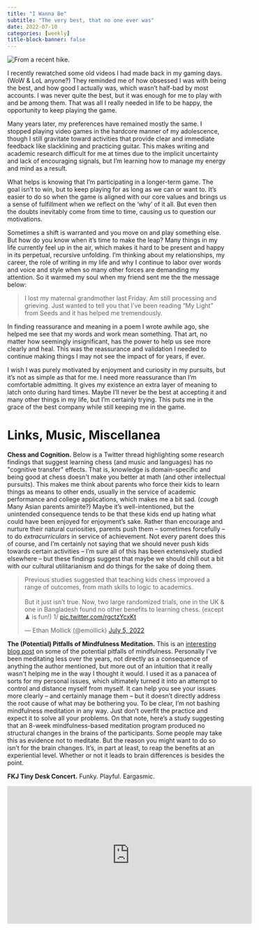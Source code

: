 ```yaml
---
title: "I Wanna Be"
subtitle: "The very best, that no one ever was"
date: 2022-07-10
categories: [weekly]
title-block-banner: false
---
```



![From a recent hike.](https://substackcdn.com/image/fetch/w_1456,c_limit,f_webp,q_auto:good,fl_progressive:steep/https%3A%2F%2Fbucketeer-e05bbc84-baa3-437e-9518-adb32be77984.s3.amazonaws.com%2Fpublic%2Fimages%2Fb795e1e1-8f8b-4c93-84dd-e16dfd6f6c11_720x960.png)

I recently rewatched some old videos I had made back in my gaming days. (WoW & LoL anyone?) They reminded me of how obsessed I was with being the best, and how good I actually was, which wasn’t half-bad by most accounts. I was never quite the best, but it was enough for me to play with and be among them. That was all I really needed in life to be happy, the opportunity to keep playing the game.

Many years later, my preferences have remained mostly the same. I stopped playing video games in the hardcore manner of my adolescence, though I still gravitate toward activities that provide clear and immediate feedback like slacklining and practicing guitar. This makes writing and academic research difficult for me at times due to the implicit uncertainty and lack of encouraging signals, but I’m learning how to manage my energy and mind as a result.

What helps is knowing that I’m participating in a longer-term game. The goal isn’t to win, but to keep playing for as long as we can or want to. It’s easier to do so when the game is aligned with our core values and brings us a sense of fulfillment when we reflect on the ‘why’ of it all. But even then the doubts inevitably come from time to time, causing us to question our motivations.

Sometimes a shift is warranted and you move on and play something else. But how do you know when it’s time to make the leap? Many things in my life currently feel up in the air, which makes it hard to be present and happy in its perpetual, recursive unfolding. I’m thinking about my relationships, my career, the role of writing in my life and why I continue to labor over words and voice and style when so many other forces are demanding my attention. So it warmed my soul when my friend sent me the the message below:

> I lost my maternal grandmother last Friday. Am still processing and grieving. Just wanted to tell you that I’ve been reading “My Light” from Seeds and it has helped me tremendously.

In finding reassurance and meaning in a poem I wrote awhile ago, she helped me see that my words and work mean something. That art, no matter how seemingly insignificant, has the power to help us see more clearly and heal. This was the reassurance and validation I needed to continue making things I may not see the impact of for years, if ever.

I wish I was purely motivated by enjoyment and curiosity in my pursuits, but it’s not as simple as that for me. I need more reassurance than I’m comfortable admitting. It gives my existence an extra layer of meaning to latch onto during hard times. Maybe I’ll never be the best at accepting it and many other things in my life, but I’m certainly trying. This puts me in the grace of the best company while still keeping me in the game.

# Links, Music, Miscellanea

**Chess and Cognition.** Below is a Twitter thread highlighting some research findings that suggest learning chess (and music and languages) has no "cognitive transfer" effects. That is, knowledge is domain-specific and being good at chess doesn't make you better at math (and other intellectual pursuits). This makes me think about parents who force their kids to learn things as means to other ends, usually in the service of academic performance and college applications, which makes me a bit sad. (*cough* Many Asian parents amirite?) Maybe it’s well-intentioned, but the unintended consequence tends to be that these kids end up hating what could have been enjoyed for enjoyment’s sake. Rather than encourage and nurture their natural curiosities, parents push them – sometimes forcefully – to do *extracurriculars* in service of achievement. Not every parent does this of course, and I’m certainly not saying that we should never push kids towards certain activities – I’m sure all of this has been extensively studied elsewhere – but these findings suggest that maybe we should chill out a bit with our cultural utilitarianism and do things for the sake of doing them.

<blockquote class="twitter-tweet"><p lang="en" dir="ltr">Previous studies suggested that teaching kids chess improved a range of outcomes, from math skills to logic to academics.<br><br>But it just isn’t true. Now, two large randomized trials, one in the UK &amp; one in Bangladesh found no other benefits to learning chess. (except ♟ is fun!) 1/ <a href="https://t.co/rgctzYcxKt">pic.twitter.com/rgctzYcxKt</a></p>&mdash; Ethan Mollick (@emollick) <a href="https://twitter.com/emollick/status/1544369599310970883?ref_src=twsrc%5Etfw">July 5, 2022</a></blockquote> <script async src="https://platform.twitter.com/widgets.js" charset="utf-8"></script>

**The (Potential) Pitfalls of Mindfulness Meditation.** This is an [interesting blog post](https://hollyelmore.substack.com/p/i-believed-the-hype-and-did-mindfulness-meditation-for-dumb-reasons-now-im-trying-to-reverse-the-damage?r=xce5&s=r&utm_campaign=post&utm_medium=web) on some of the potential pitfalls of mindfulness. Personally I've been meditating less over the years, not directly as a consequence of anything the author mentioned, but more out of an intuition that it really wasn't helping me in the way I thought it would. I used it as a panacea of sorts for my personal issues, which ultimately turned it into an attempt to control and distance myself from myself. It can help you see your issues more clearly – and certainly manage them – but it doesn’t directly address the root cause of what may be bothering you. To be clear, I’m not bashing mindfulness meditation in any way. Just don’t overfit the practice and expect it to solve all your problems. On that note, here’s a study suggesting that an 8-week mindfulness-based meditation program produced no structural changes in the brains of the participants. Some people may take this as evidence not to meditate. But the reason you might want to do so isn’t for the brain changes. It’s, in part at least, to reap the benefits at an experiential level. Whether or not it leads to brain differences is besides the point.

**FKJ Tiny Desk Concert.** Funky. Playful. Eargasmic.

<iframe width="560" height="315" src="https://www.youtube.com/embed/PwV1-wZzT1Y" title="YouTube video player" frameborder="0" allow="accelerometer; autoplay; clipboard-write; encrypted-media; gyroscope; picture-in-picture" allowfullscreen></iframe>
